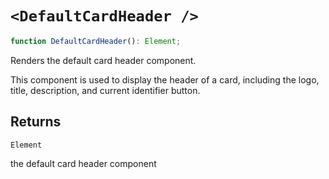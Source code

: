# `<DefaultCardHeader />`

```ts
function DefaultCardHeader(): Element;
```

Renders the default card header component.

This component is used to display the header of a card, including the logo, title, description, and current identifier button.

## Returns

`Element`

the default card header component
